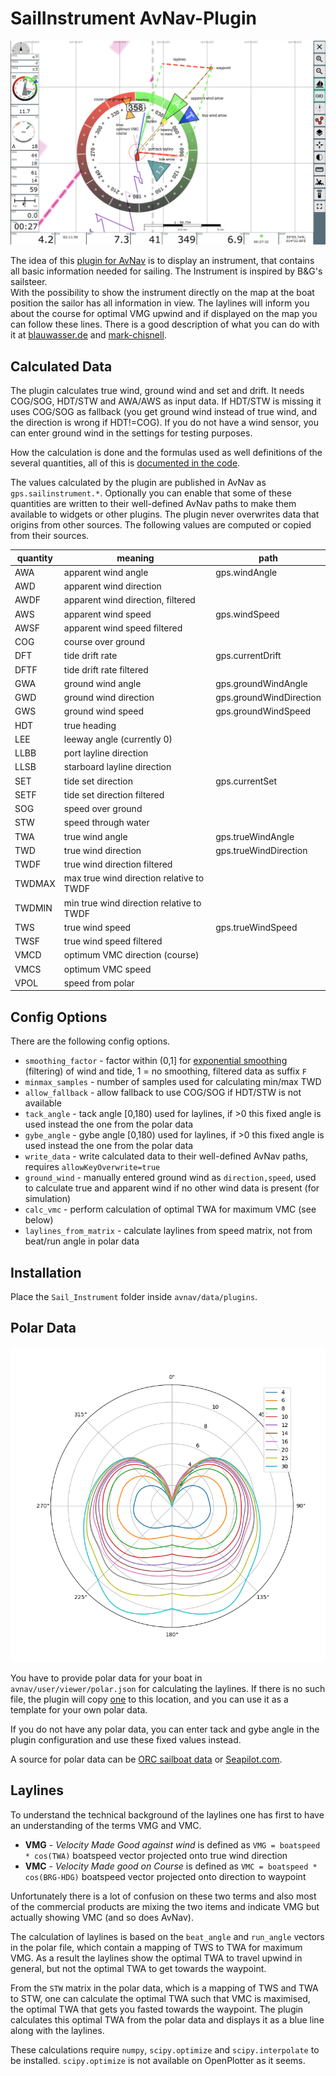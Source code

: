 # SailInstrument AvNav-Plugin

![widget overlay](Images/avn1.png)

The idea of this [plugin for AvNav](https://www.wellenvogel.net/software/avnav/docs/hints/plugins.html) is to display an instrument, that contains all basic information needed for sailing.
The Instrument is inspired by B&G's sailsteer.  
With the possibility to show the instrument directly on the map at the boat position the sailor has all information in view.
The laylines will inform you about the course for optimal VMG upwind and if displayed on the map you can follow these lines. 
There is a good description of what you can do with it at [blauwasser.de](https://www.blauwasser.de/navigation/app-sailsteer-bandg) and [mark-chisnell](https://www.bandg.com/de-de/blog/sailsteer-with-mark-chisnell/).

## Calculated Data

The plugin calculates true wind, ground wind and set and drift. It needs COG/SOG, HDT/STW and AWA/AWS as input data. If HDT/STW is missing it uses COG/SOG as fallback (you get ground wind instead of true wind, and the direction is wrong if HDT!=COG). If you do not have a wind sensor, you can enter ground wind in the settings for testing purposes.

How the calculation is done and the formulas used as well definitions of the several quantities, all of this is [documented in the code](Sail_Instrument/plugin.py#L378).

The values calculated by the plugin are published in AvNav as `gps.sailinstrument.*`. 
Optionally you can enable that some of these quantities are written to their well-defined AvNav paths to make them available to widgets or other plugins.
The plugin never overwrites data that origins from other sources.
The following values are computed or copied from their sources.

| quantity | meaning                                  | path                    | 
|----------|------------------------------------------|-------------------------|
| AWA      | apparent wind angle                      | gps.windAngle           |
| AWD      | apparent wind direction                  |                         |
| AWDF     | apparent wind direction, filtered        |                         |
| AWS      | apparent wind speed                      | gps.windSpeed           |
| AWSF     | apparent wind speed filtered             |                         |
| COG      | course over ground                       |                         |
| DFT      | tide drift rate                          | gps.currentDrift        |
| DFTF     | tide drift rate filtered                 |                         |
| GWA      | ground wind angle                        | gps.groundWindAngle     |
| GWD      | ground wind direction                    | gps.groundWindDirection |
| GWS      | ground wind speed                        | gps.groundWindSpeed     |
| HDT      | true heading                             |                         |
| LEE      | leeway angle (currently 0)               |                         |
| LLBB     | port layline direction                   |                         |
| LLSB     | starboard layline direction              |                         |
| SET      | tide set direction                       | gps.currentSet          |
| SETF     | tide set direction filtered              |                         |
| SOG      | speed over ground                        |                         |
| STW      | speed through water                      |                         |
| TWA      | true wind angle                          | gps.trueWindAngle       |
| TWD      | true wind direction                      | gps.trueWindDirection   |
| TWDF     | true wind direction filtered             |                         |
| TWDMAX   | max true wind direction relative to TWDF |                         |
| TWDMIN   | min true wind direction relative to TWDF |                         |
| TWS      | true wind speed                          | gps.trueWindSpeed       |
| TWSF     | true wind speed filtered                 |                         |
| VMCD     | optimum VMC direction (course)           |                         |
| VMCS     | optimum VMC speed                        |                         |
| VPOL     | speed from polar                         |                         |

## Config Options

There are the following config options.

- `smoothing_factor` - factor within (0,1] for [exponential smoothing](https://en.wikipedia.org/wiki/Exponential_smoothing) (filtering) of wind and tide, 1 = no smoothing, filtered data as suffix `F`
- `minmax_samples` - number of samples used for calculating min/max TWD
- `allow_fallback` - allow fallback to use COG/SOG if HDT/STW is not available
- `tack_angle` - tack angle [0,180) used for laylines, if >0 this fixed angle is used instead the one from the polar data 
- `gybe_angle` - gybe angle [0,180) used for laylines, if >0 this fixed angle is used instead the one from the polar data 
- `write_data` - write calculated data to their well-defined AvNav paths, requires `allowKeyOverwrite=true`
- `ground_wind` - manually entered ground wind as `direction,speed`, used to calculate true and apparent wind if no other wind data is present (for simulation)
- `calc_vmc` - perform calculation of optimal TWA for maximum VMC (see below)
- `laylines_from_matrix` - calculate laylines from speed matrix, not from beat/run angle in polar data

## Installation

Place the `Sail_Instrument` folder inside `avnav/data/plugins`.

## Polar Data

![polar](Images/polar.png)

You have to provide polar data for your boat in `avnav/user/viewer/polar.json` for calculating the laylines. If there is no such file, the plugin will copy [one](Sail_Instrument/polar.json) to this location, and you can use it as a template for your own polar data.

If you do not have any polar data, you can enter tack and gybe angle in the plugin configuration and use these fixed values instead.
  
A source for polar data can be [ORC sailboat data](https://jieter.github.io/orc-data/site/) or [Seapilot.com](https://www.seapilot.com/features/download-polar-files/).

## Laylines

To understand the technical background of the laylines one has first to have an understanding of the terms VMG and VMC.

- **VMG** - _Velocity Made Good against wind_ is defined as `VMG = boatspeed * cos(TWA)` boatspeed vector projected onto true wind direction
- **VMC** - _Velocity Made good on Course_ is defined as `VMC = boatspeed * cos(BRG-HDG)` boatspeed vector projected onto direction to waypoint

Unfortunately there is a lot of confusion on these two terms and also most of the commercial products are mixing the two items and indicate VMG but actually showing VMC (and so does AvNav). 

The calculation of laylines is based on the `beat_angle` and `run_angle` vectors in the polar file, which contain a mapping of TWS to TWA for maximum VMG. As a result the laylines show the optimal TWA to travel upwind in general, but not the optimal TWA to get towards the waypoint.  

From the `STW` matrix in the polar data, which is a mapping of TWS and TWA to STW, one can calculate the optimal TWA such that VMC is maximised, the optimal TWA that gets you fasted towards the waypoint. The plugin calculates this optimal TWA from the polar data and displays it as a blue line along with the laylines. 

These calculations require `numpy`, `scipy.optimize` and `scipy.interpolate` to be installed. `scipy.optimize` is not available on OpenPlotter as it seems.
